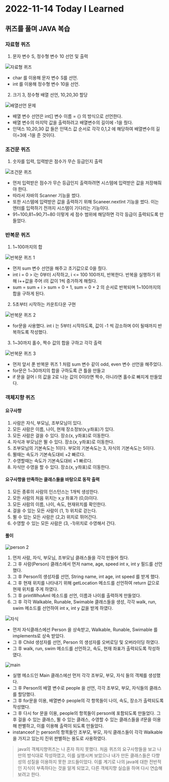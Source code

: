 # 2022-11-14 Today I Learned

## 퀴즈를 풀며 JAVA 복습

### 자료형 퀴즈
1. 문자 변수 S, 정수형 변수 10 선언 및 출력

![자료형 퀴즈](https://user-images.githubusercontent.com/115538330/201570066-294a5d0a-8d1e-43a3-b634-fa8f19c4cdb8.png)<br>
- char 를 이용해 문자 변수 S를 선언.
- int 를 이용해 정수형 변수 10을 선언.

2. 크기 3, 정수형 배열 선언, 10,20,30 할당

![배열선언 문제](https://user-images.githubusercontent.com/115538330/201570466-f8ca2792-db51-4130-8c8d-8cd7abfa1a90.png)<br>
- 배열 변수 선언은 int[] 변수 이름 = {} 의 방식으로 선언한다.
- 배열 변수의 마지막 값을 출력하려고 배열변수의 길이에 -1을 줬다.
- 인덱스 10,20,30 값 들은 인덱스 값 순서로 각각 0,1,2 에 해당하여 배열변수의 길이=3에 -1을 준 것이다.

### 조건문 퀴즈
1. 숫자를 입력, 입력받은 점수가 무슨 등급인지 출력

![조건문 퀴즈](https://user-images.githubusercontent.com/115538330/201572336-b32745b1-1526-4310-aada-202be522d1bc.png)<br>
- 먼저 입력받은 점수가 무슨 등급인지 출력하려면 시스템에 입력받은 값을 저장해줘야 한다.
- 따라서 자바의 Scanner 기능을 썼다.
- 또한 시스템에 입력받은 값을 출력하기 위해 Scaneer.nextInt 기능을 썼다. 이는 엔터를 입력하기 전까지
시스템이 기다리는 기능이다.
- 91~100,81~90,71~80 이렇게 세 점수 범위에 해당하면 각각 등급이 출력되도록 만들었다.

### 반복문 퀴즈
1. 1~100까지의 합

![반복문 퀴즈 1](https://user-images.githubusercontent.com/115538330/201572752-20cfb858-5a0b-499f-bc96-58a3fade7ded.png)<br>
- 먼저 sum 변수 선언을 해주고 초기값으로 0을 줬다.
- int i = 0 > i는 0부터 시작하고, i <= 100 100까지, 반복한다. 반복을 실행하기 위해 i++값을 주어 i의 값이 1씩 증가하게 해줬다.
- sum = sum + i > sum = 0 + 1, sum = 0 + 2 의 순서로 반복되며 1~100까지의 합을 구하게 된다.

2. 5초부터 시작하는 카운트다운 구현

![반복문 퀴즈 2](https://user-images.githubusercontent.com/115538330/201573277-eec1fca9-f13f-44a0-b630-e726781cf4a4.png)<br>
- for문을 사용했다. int i 는 5부터 시작하도록, 값이 -1 씩 감소하며 0이 될때까지 반복하도록 작성했다.

3. 1~30까지 홀수, 짝수 값의 합을 구하고 각각 출력

![반복문 퀴즈 3](https://user-images.githubusercontent.com/115538330/201573488-d8e95296-fbcf-4ede-9ba0-3040d67b2583.png)<br>
- 먼저 앞서 푼 반복문 퀴즈 1 처럼 sum 변수 같이 odd, even 변수 선언을 해주었다.
- for문은 1~30까지의 합을 구하도록 큰 틀을 만들고
- if 문을 걸어 i 의 값을 2로 나눈 값이 0이라면 짝수, 아니라면 홀수로 빠지게 만들었다.

### 객체지향 퀴즈

#### 요구사항
1. 사람은 자식, 부모님, 조부모님이 있다.
2. 모든 사람은 이름, 나이, 현재 장소정보(x,y좌표)가 있다.
3. 모든 사람은 걸을 수 있다. 장소(x, y좌표)로 이동한다.
4. 자식과 부모님은 뛸 수 있다. 장소(x, y좌표)로 이동한다.
5. 조부모님의 기본속도는 1이다. 부모의 기본속도는 3, 자식의 기본속도는 5이다.
6. 뛸때는 속도가 기본속도대비 +2 빠르다.
7. 수영할때는 속도가 기본속도대비 +1 빠르다.
8. 자식만 수영을 할 수 있다. 장소(x, y좌표)로 이동한다.

#### 요구사항을 만족하는 클래스들을 바탕으로 동작 출력

1. 모든 종류의 사람의 인스턴스는 1개씩 생성한다.
2. 모든 사람의 처음 위치는 x,y 좌표가 (0,0)이다.
3. 모든 사람의 이름, 나이, 속도, 현재위치를 확인한다.
4. 걸을 수 있는 모든 사람이 (1, 1) 위치로 걷는다.
5. 뛸 수 있는 모든 사람은 (2,2) 위치로 뛰어간다.
6. 수영할 수 있는 모든 사람은 (3, -1)위치로 수영해서 간다.

#### 풀이

![person 2](https://user-images.githubusercontent.com/115538330/201574903-fc567a70-6366-4ede-88cd-63850e6cb02b.png)<br>
1. 먼저 사람, 자식, 부모님, 조부모님 클래스들을 각각 만들어 줬다.
2. 그 후 사람(Person) 클래스에서 먼저 name, age, speed int x, int y 필드를 선언했다.
3. 그 후 Person의 생성자를 선언, String name, int age, int speed 를 받게 했다.
4. 그 후 현재 위치를 나타내기 위해 getLocation 메소드를 선언하여 return 값으로 현재 위치를 주게 하였다.
5. 그 후 printWhoAmI 메소드를 선언, 이름과 나이를 출력하게 만들었다.
6. 그 후 각각 Walkable, Runable, Swimable 클래스들을 생성, 각각 walk, run, swim 메소드를 선언하여
int x, int y 값을 받게 하였다.

![자식](https://user-images.githubusercontent.com/115538330/201575274-37fb18d8-ca4c-4825-8c18-293cb9137993.png)<br>
- 먼저 자식클래스에선 Person 을 상속받고, Walkable, Runable, Swimable 를 implements로 상속 받았다.
- 그 후 Child 생성자를 선언, Person 의 생성자를 오버로딩 및 오버라이딩 하였다.
- 그 후 walk, run, swim 메소드를 선언하고, 속도, 현재 좌표가 출력되도록 작성하였다.

![main](https://user-images.githubusercontent.com/115538330/201584139-6bbea33b-b0d6-48d7-a64c-e5cdb3e8f3db.png)<br>
- 실행 메소드인 Main 클래스에선 먼저 각각 조부모, 부모, 자식 들의 객체를 생성했다.
- 그 후 Person의 배열 변수로 people 을 선언, 각각 조부모, 부모, 자식들의 클래스를 할당했다.
- 그 후 for문을 이용, 배열변수 people의 각 항목들이 나이, 속도, 장소가 출력되도록 작성했다.
- 그 후 다시 for 문을 이용, people의 항목들이 person에 포함되도록 만들었다. 그 후 걸을 수 있는 클래스, 뛸 수 있는 클래스, 수영할 수 있는 클래스들을 if문을 이용해
판별하고, 이를 이용해 출력이 되도록 만들었다.
- instanceof 는 person의 항목들인 조부모, 부모, 자식 클래스들이 각각 Walkable을 가지고 있는지 진위 판별하는 용도로 사용하였다. 

> java의 객체지향퀴즈는 나 혼자 하지 못했다. 처음 퀴즈의 요구사항들을 보고 나만의 방식대로 작성하였고, 이를 실행시켜 보았으나
> 내가 만든 클래스들은 다향성의 성질을 이용하지 못한 코드들이었다. 이를 계기로 나의 java에 대한 전반적인 지식이 부족하다는 것을
> 알게 되었고, 다른 객체지향 실습을 하며 다시 연습해보려고 한다.